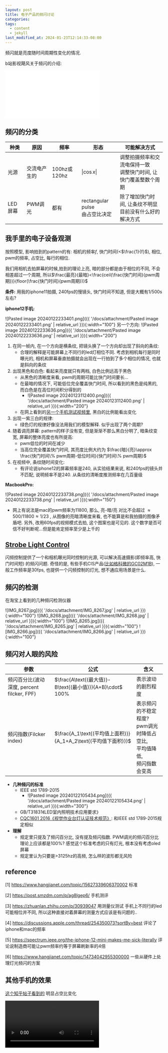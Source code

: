 ```yaml
---
layout: post
title: 电子产品的频闪讨论
categories: 
tags:
  - content
  - jekyll
last_modified_at: 2024-01-23T12:14:33-08:00
---
```

频闪就是亮度随时间周期性变化的情况.

b站影视飓风关于频闪的介绍:
<iframe src="//player.bilibili.com/player.html?aid=666304538&bvid=BV1ua4y127pk&cid=1408505034&p=1" scrolling="no" border="0" frameborder="no" framespacing="0" allowfullscreen="true"> </iframe>

## 频闪的分类

| 种类 | 原因 | 频率 | 形态 | 可能解决方式 |
| ---- | ---- | ---- | ---- | ---- |
| 光源 | 交流电产生的 | 100hz或120hz | $\|\cos x\|$ | 调整拍摄频率和交流电保持一致<br>调整快门时间, 让快门覆盖整数个周期 |
| LED屏幕 | PWM调光 | 都有 | rectangular pulse<br>由占空比决定 | 除了增加快门时间, 让条纹不明显<br>目前没有什么好的解决方式 |

## 我手里的电子设备观测

按照模型, 影响拍到的pattern的有: 相机的频率$f$, 快门时间(<$\frac{1}{f}$), 相位, pwm的频率, 占空比, 每行的相位. 

我们用相机去拍屏幕的时候,拍到的理论上亮, 暗的部分都是由于相位的不同, 不会相差超过一个周期, 所以$\frac{最亮}{最暗}<\frac{ceil(\frac{快门时间}{pwm周期})}{floor(\frac{快门时间}{pwm周期})}$ 

**条件:** 用我的iphone11拍摄, 240fps的慢镜头, 快门时间不知道, 但是大概有1/500s左右? 

**iphone12手机:**


 ![Pasted image 20240122233401.png]({{ '/docs/attachment/Pasted image 20240122233401.png' | relative_url }}){:width="100"}  另一个方向: ![Pasted image 20240122233636.png]({{ '/docs/attachment/Pasted image 20240122233636.png' | relative_url }}){:width="200"} 
 
1. 在同一帧内, 在一个方向是横条纹, 把镜头换了一个方向却出现了斜向的条纹: 
	- 合理的解释是可能屏幕上不同行的led灯相位不同. 考虑到相机每行是同时曝光的, 相机和屏幕垂直拍摄就会出现在一行拍到了多个相位的情况, 也就是斜向的条纹
2. 出现黑色和白色: 看起来亮度就只有两档, 白色比例远高于黑色
	- 从黑色的清晰度来看, pwm的周期可能比快门时间要长...
	- 在最暗的情况下, 可能低位完全覆盖快门时间, 所以看到的黑色是纯黑的, 而白色是在高位时间积分得到的
		- ![Pasted image 20240123112400.png]({{ '/docs/attachment/Pasted image 20240123112400.png' | relative_url }}){:width="200"} 
	- 在网上看到的[另一个手机测试视频里](#其他手机的效果), 黑白的比例能看出变化
3. 出现一紫三白的规律: 
	- 绿色灯的规律好像没法用我们的模型解释. 似乎出现了两个周期?
4. 随着调亮屏幕: pattern的样子没有变, 但是渐渐不那么黑白分明了, 暗条纹变宽, 屏幕的整体亮度也有所提高: 
	- pwm低位的时间在减少
	- 当高位完全覆盖快门时间, 其亮度比例大约为 $\frac{暗}{亮}\approx \frac{快门时间\% pwm周期-低位时间}{快门时间\% pwm周期}$  
1. 在视频中, 条纹随时间变化: 
	- 有评论说iphone12的屏幕频率是240, 从实验结果来说, 和240fps的镜头并不匹配, 说明频率不是240. 从条纹的清晰度推测频率在几百量级

**MacbookPro:** 


![Pasted image 20240122233738.png]({{ '/docs/attachment/Pasted image 20240122233738.png' | relative_url }}){:width="150"} 
- 网上有说法是mac的pwm频率为11800, 那么, 亮-暗/亮 对比不会超过 $\approx 500/11800\approx 1/23$ , 从图像的亮暗清晰度来看, 也不能算是和我拍摄的图像矛盾吧.  另外, 改用60fps的视频模式去拍, 这个图案也是可见的. 这个数字是否可信不好判断呢...但是能肯定频率至少是上千的

## [Strobe Light Control](https://www.urvision-tw.com/article_detail/17/4.htm) 

闪频控制提供了一个和相机曝光同时控制的光源, 可以解决高速摄影(即频率高, 快门时间短) 的频闪问题. 
奇怪的是, 有些手机CIS产品([比如格科微的GC02M1B](https://www.gcoreinc.com/products/index?cid=2&subcid=5)), 一般工作频率是30fps, 也提供一个闪频控制的灯光, 想不通应用场景是什么. 

## 频闪的检测

在淘宝上看到的几种频闪检测仪器

![IMG_8267.jpg]({{ '/docs/attachment/IMG_8267.jpg' | relative_url }}){:width="100"} ![IMG_8268.jpg]({{ '/docs/attachment/IMG_8268.jpg' | relative_url }}){:width="100"} ![IMG_8265.jpg]({{ '/docs/attachment/IMG_8265.jpg' | relative_url }}){:width="100"} ![IMG_8266.jpg]({{ '/docs/attachment/IMG_8266.jpg' | relative_url }}){:width="100"} 


## 频闪对人眼的风险

| 参数 | 公式 | 含义 |
| ---- | ---- | ---- |
| 频闪百分比(波动深度, percent filcker, FPF) | $\frac{A\text{(最大值)}-B\text{(最小值)}}{A+B}\cdot$ 100% | 表示波动的剧烈程度 |
| 频闪指数(Filcker index) | $\frac{A_1\text{(平均值上面积)}}{A_1+A_2\text{(平均值下面积)}}$ | 表示频闪的不稳定程度?<br>pwm调光时降低占空比,<br> 平均值降低, <br>频闪指数会变高 |

- **几种频闪的标准**
	- IEEE std 1789-2015
		- ![Pasted image 20240122105434.png]({{ '/docs/attachment/Pasted image 20240122105434.png' | relative_url }}){:width="300"}
	- GB/T31831《LED室内照明技术应用要求》
	- [CQC1601 2016《视觉作业台灯认证技术规范》](http://222.66.64.153:8080/sdzg_admin/upload/myupload_3674.pdf): 和IEEE std 1789-2015规定相似
- **理解**
	- 规定里只提及了频闪百分比, 没有提及频闪指数. PWM调光的频闪百分比理论上应该都是100%? 感觉这个标准考虑的只有灯光, 根本没有考虑oled屏幕
	- 规定里认为只要是>3125hz的高频, 怎么样的波形都无风险


## reference 
<span id="ref"></span>

[1] https://www.hangjianet.com/topic/15627339606370002 标准

[2] https://post.smzdm.com/p/ag8lgep6/ 手机测评

[3] https://zhuanlan.zhihu.com/p/30939047 用测量仪测试 手机上不同行的led可能相位并不同, 所以这种直接对着屏幕的测量方式应该是有问题的..

[4] https://discussions.apple.com/thread/254350073?sortBy=best 评论了iphone和mac的频率

[5] https://spectrum.ieee.org/the-iphone-12-mini-makes-me-sick-literally 评论说制造商可能让pwm频率约等于屏幕刷新率的4倍

[6] https://www.hangjianet.com/topic/14734042955300000 一些从硬件上处理灯光频闪的方案
## 其他手机的效果

[这个知乎帖子看到的](https://zhuanlan.zhihu.com/p/414216581) 明显占空比变化

![其他手机测试](https://vdn6.vzuu.com/SD/c53acdce-1ea2-11ec-b4fa-421c7066376d.mp4?pkey=AAVRnUFonIppnswFlA1KSf8DQjlwyPlbVJtrOBSM15iCiHGCOp9b4nx1-Z0LVSJMd3Fax2N_8hoD_w-AcwMMuJ6D&c=avc.0.0&f=mp4&pu=078babd7&bu=078babd7&expiration=1705943978&v=ks6)


